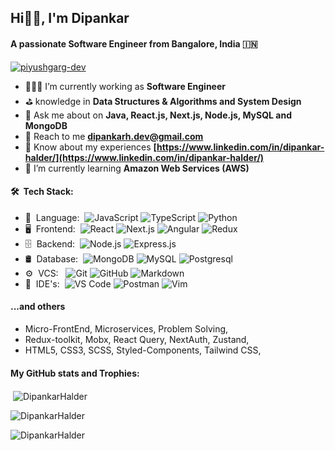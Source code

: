 <h2>Hi👋🏻, I'm Dipankar</h2>
<h4>A passionate Software Engineer from Bangalore, India 🇮🇳</h4>
<p align="left"> <a href="https://github.com/ryo-ma/github-profile-trophy"><img src="https://github-profile-trophy.vercel.app/?username=dipankarhalder" alt="piyushgarg-dev" /></a> </p>


- 🧑🏻‍💻 I’m currently working as **Software Engineer**
- ⛳️ knowledge in **Data Structures & Algorithms and System Design**
- 💬 Ask me about on **Java, React.js, Next.js, Node.js, MySQL and MongoDB**
- 📨 Reach to me **[dipankarh.dev@gmail.com](mailto:dipankarh.dev@gmail.com)**
- 🎯 Know about my experiences **[https://www.linkedin.com/in/dipankar-halder/](https://www.linkedin.com/in/dipankar-halder/)**
- 🌱 I’m currently learning **Amazon Web Services (AWS)**


<h4>🛠 &nbsp;Tech Stack:</h4>

- 🎯 &nbsp;Language:&nbsp;
  ![JavaScript](https://img.shields.io/badge/-JavaScript-0A1A2F?style=flat&logo=javaScript)
  ![TypeScript](https://img.shields.io/badge/-TypeScript-0A1A2F?style=flat&logo=typeScript)
  ![Python](https://img.shields.io/badge/-Python-0A1A2F?style=flat&logo=python)
- 🖥️ &nbsp;Frontend:&nbsp;
  ![React](https://img.shields.io/badge/-React-0A1A2F?style=flat&logo=react)
  ![Next.js](https://img.shields.io/badge/-Next.js-0A1A2F?style=flat&logo=next.js)
  ![Angular](https://img.shields.io/badge/-Angular-0A1A2F?style=flat&logo=angular)
  ![Redux](https://img.shields.io/badge/-Redux-0A1A2F?style=flat&logo=redux)
- 🗄 &nbsp;Backend:&nbsp;
  ![Node.js](https://img.shields.io/badge/-Node.js-0A1A2F?style=flat&logo=node.js)
  ![Express.js](https://img.shields.io/badge/-Express.js-0A1A2F?style=flat&logo=express)
- 🛢 &nbsp;Database:&nbsp;
  ![MongoDB](https://img.shields.io/badge/-MongoDB-0A1A2F?style=flat&logo=mongodb)
  ![MySQL](https://img.shields.io/badge/-MySQL-0A1A2F?style=flat&logo=mysql&logoColor=00d8fd)
  ![Postgresql](https://img.shields.io/badge/-Postgresql-0A1A2F?style=flat&logo=postgresql)
- ⚙️ &nbsp;VCS: &nbsp;
  ![Git](https://img.shields.io/badge/-Git-0A1A2F?style=flat&logo=git)
  ![GitHub](https://img.shields.io/badge/-GitHub-0A1A2F?style=flat&logo=github)
  ![Markdown](https://img.shields.io/badge/-Markdown-0A1A2F?style=flat&logo=markdown)
- 🔧 &nbsp;IDE's:&nbsp;
  ![VS Code](https://img.shields.io/badge/-Visual%20Studio%20Code-0A1A2F?style=flat&logo=visual-studio-code&logoColor=007ACC)
  ![Postman](https://img.shields.io/badge/-Postman-0A1A2F?style=flat&logo=postman)
  ![Vim](https://img.shields.io/badge/-Vim-0A1A2F?style=flat&logo=vim&logoColor=007ACC)


<h4>...and others</h4>

- Micro-FrontEnd, Microservices, Problem Solving,
- Redux-toolkit, Mobx, React Query, NextAuth, Zustand,
- HTML5, CSS3, SCSS, Styled-Components, Tailwind CSS, 


<h4>My GitHub stats and Trophies:</h4>

<p>&nbsp;<img align="center" src="https://github-readme-stats.vercel.app/api?username=DipankarHalder&show_icons=true&locale=en" alt="DipankarHalder" /></p>
<p><img align="center" src="https://github-readme-streak-stats.herokuapp.com/?user=DipankarHalder&" alt="DipankarHalder" /></p>
<p><img align="center" src="https://github-readme-stats.vercel.app/api/top-langs/?username=DipankarHalder&hide_border=false&include_all_commits=false&count_private=false&layout=compact" alt="DipankarHalder" /></p>
